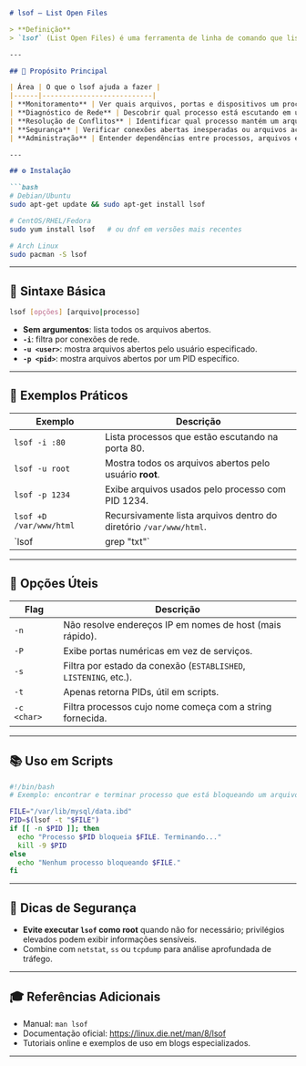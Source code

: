 ```markdown
# lsof – List Open Files

> **Definição**  
> `lsof` (List Open Files) é uma ferramenta de linha de comando que lista todos os arquivos abertos por processos em sistemas Linux/Unix, incluindo sockets, pipes e dispositivos.

---

## 📌 Propósito Principal

| Área | O que o lsof ajuda a fazer |
|------|---------------------------|
| **Monitoramento** | Ver quais arquivos, portas e dispositivos um processo está usando. |
| **Diagnóstico de Rede** | Descobrir qual processo está escutando em uma porta específica (`lsof -i :80`). |
| **Resolução de Conflitos** | Identificar qual processo mantém um arquivo travado (ex.: para liberar arquivos bloqueados). |
| **Segurança** | Verificar conexões abertas inesperadas ou arquivos acessados por processos suspeitos. |
| **Administração** | Entender dependências entre processos, arquivos e usuários. |

---

## ⚙️ Instalação

```bash
# Debian/Ubuntu
sudo apt-get update && sudo apt-get install lsof

# CentOS/RHEL/Fedora
sudo yum install lsof   # ou dnf em versões mais recentes

# Arch Linux
sudo pacman -S lsof
```

---

## 📑 Sintaxe Básica

```bash
lsof [opções] [arquivo|processo]
```

- **Sem argumentos**: lista todos os arquivos abertos.
- **`-i`**: filtra por conexões de rede.
- **`-u <user>`**: mostra arquivos abertos pelo usuário especificado.
- **`-p <pid>`**: mostra arquivos abertos por um PID específico.

---

## 🚀 Exemplos Práticos

| Exemplo | Descrição |
|---------|-----------|
| `lsof -i :80` | Lista processos que estão escutando na porta 80. |
| `lsof -u root` | Mostra todos os arquivos abertos pelo usuário **root**. |
| `lsof -p 1234` | Exibe arquivos usados pelo processo com PID 1234. |
| `lsof +D /var/www/html` | Recursivamente lista arquivos dentro do diretório `/var/www/html`. |
| `lsof | grep "txt"` | Filtra resultados que contêm a string “txt”. |

---

## 🔧 Opções Úteis

| Flag | Descrição |
|------|-----------|
| `-n` | Não resolve endereços IP em nomes de host (mais rápido). |
| `-P` | Exibe portas numéricas em vez de serviços. |
| `-s` | Filtra por estado da conexão (`ESTABLISHED`, `LISTENING`, etc.). |
| `-t` | Apenas retorna PIDs, útil em scripts. |
| `-c <char>` | Filtra processos cujo nome começa com a string fornecida. |

---

## 📚 Uso em Scripts

```bash
#!/bin/bash
# Exemplo: encontrar e terminar processo que está bloqueando um arquivo

FILE="/var/lib/mysql/data.ibd"
PID=$(lsof -t "$FILE")
if [[ -n $PID ]]; then
  echo "Processo $PID bloqueia $FILE. Terminando..."
  kill -9 $PID
else
  echo "Nenhum processo bloqueando $FILE."
fi
```

---

## 📌 Dicas de Segurança

- **Evite executar `lsof` como root** quando não for necessário; privilégios elevados podem exibir informações sensíveis.
- Combine com `netstat`, `ss` ou `tcpdump` para análise aprofundada de tráfego.

---

## 🎓 Referências Adicionais

- Manual: `man lsof`
- Documentação oficial: https://linux.die.net/man/8/lsof
- Tutoriais online e exemplos de uso em blogs especializados.

--- 
